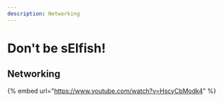 ```yaml
---
description: Networking
---
```


# Don't be sElfish!

## Networking

{% embed url="https://www.youtube.com/watch?v=HscyCbModk4" %}



